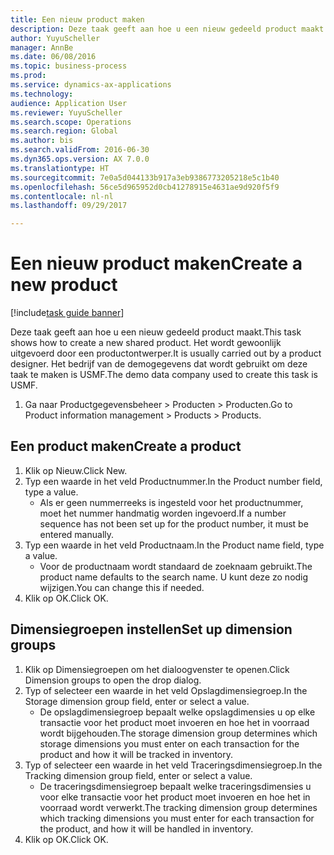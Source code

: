 ```yaml
--- 
title: Een nieuw product maken
description: Deze taak geeft aan hoe u een nieuw gedeeld product maakt.
author: YuyuScheller
manager: AnnBe
ms.date: 06/08/2016
ms.topic: business-process
ms.prod: 
ms.service: dynamics-ax-applications
ms.technology: 
audience: Application User
ms.reviewer: YuyuScheller
ms.search.scope: Operations
ms.search.region: Global
ms.author: bis
ms.search.validFrom: 2016-06-30
ms.dyn365.ops.version: AX 7.0.0
ms.translationtype: HT
ms.sourcegitcommit: 7e0a5d044133b917a3eb9386773205218e5c1b40
ms.openlocfilehash: 56ce5d965952d0cb41278915e4631ae9d920f5f9
ms.contentlocale: nl-nl
ms.lasthandoff: 09/29/2017

---
```

# <a name="create-a-new-product"></a><span data-ttu-id="666a8-103">Een nieuw product maken</span><span class="sxs-lookup"><span data-stu-id="666a8-103">Create a new product</span></span>

[!include[task guide banner](../../includes/task-guide-banner.md)]

<span data-ttu-id="666a8-104">Deze taak geeft aan hoe u een nieuw gedeeld product maakt.</span><span class="sxs-lookup"><span data-stu-id="666a8-104">This task shows how to create a new shared product.</span></span> <span data-ttu-id="666a8-105">Het wordt gewoonlijk uitgevoerd door een productontwerper.</span><span class="sxs-lookup"><span data-stu-id="666a8-105">It is usually carried out by a product designer.</span></span> <span data-ttu-id="666a8-106">Het bedrijf van de demogegevens dat wordt gebruikt om deze taak te maken is USMF.</span><span class="sxs-lookup"><span data-stu-id="666a8-106">The demo data company used to create this task is USMF.</span></span>

1. <span data-ttu-id="666a8-107">Ga naar Productgegevensbeheer > Producten > Producten.</span><span class="sxs-lookup"><span data-stu-id="666a8-107">Go to Product information management > Products > Products.</span></span>

## <a name="create-a-product"></a><span data-ttu-id="666a8-108">Een product maken</span><span class="sxs-lookup"><span data-stu-id="666a8-108">Create a product</span></span>
1. <span data-ttu-id="666a8-109">Klik op Nieuw.</span><span class="sxs-lookup"><span data-stu-id="666a8-109">Click New.</span></span>
2. <span data-ttu-id="666a8-110">Typ een waarde in het veld Productnummer.</span><span class="sxs-lookup"><span data-stu-id="666a8-110">In the Product number field, type a value.</span></span>
    * <span data-ttu-id="666a8-111">Als er geen nummerreeks is ingesteld voor het productnummer, moet het nummer handmatig worden ingevoerd.</span><span class="sxs-lookup"><span data-stu-id="666a8-111">If a number sequence has not been set up for the product number, it must be entered manually.</span></span>  
3. <span data-ttu-id="666a8-112">Typ een waarde in het veld Productnaam.</span><span class="sxs-lookup"><span data-stu-id="666a8-112">In the Product name field, type a value.</span></span>
    * <span data-ttu-id="666a8-113">Voor de productnaam wordt standaard de zoeknaam gebruikt.</span><span class="sxs-lookup"><span data-stu-id="666a8-113">The product name defaults to the search name.</span></span> <span data-ttu-id="666a8-114">U kunt deze zo nodig wijzigen.</span><span class="sxs-lookup"><span data-stu-id="666a8-114">You can change this if needed.</span></span>  
4. <span data-ttu-id="666a8-115">Klik op OK.</span><span class="sxs-lookup"><span data-stu-id="666a8-115">Click OK.</span></span>

## <a name="set-up-dimension-groups"></a><span data-ttu-id="666a8-116">Dimensiegroepen instellen</span><span class="sxs-lookup"><span data-stu-id="666a8-116">Set up dimension groups</span></span>
1. <span data-ttu-id="666a8-117">Klik op Dimensiegroepen om het dialoogvenster te openen.</span><span class="sxs-lookup"><span data-stu-id="666a8-117">Click Dimension groups to open the drop dialog.</span></span>
2. <span data-ttu-id="666a8-118">Typ of selecteer een waarde in het veld Opslagdimensiegroep.</span><span class="sxs-lookup"><span data-stu-id="666a8-118">In the Storage dimension group field, enter or select a value.</span></span>
    * <span data-ttu-id="666a8-119">De opslagdimensiegroep bepaalt welke opslagdimensies u op elke transactie voor het product moet invoeren en hoe het in voorraad wordt bijgehouden.</span><span class="sxs-lookup"><span data-stu-id="666a8-119">The storage dimension group determines which storage dimensions you must enter on each transaction for the product and how it will be tracked in inventory.</span></span>  
3. <span data-ttu-id="666a8-120">Typ of selecteer een waarde in het veld Traceringsdimensiegroep.</span><span class="sxs-lookup"><span data-stu-id="666a8-120">In the Tracking dimension group field, enter or select a value.</span></span>
    * <span data-ttu-id="666a8-121">De traceringsdimensiegroep bepaalt welke traceringsdimensies u voor elke transactie voor het product moet invoeren en hoe het in voorraad wordt verwerkt.</span><span class="sxs-lookup"><span data-stu-id="666a8-121">The tracking dimension group determines which tracking dimensions you must enter for each transaction for the product, and how it will be handled in inventory.</span></span>  
4. <span data-ttu-id="666a8-122">Klik op OK.</span><span class="sxs-lookup"><span data-stu-id="666a8-122">Click OK.</span></span>


